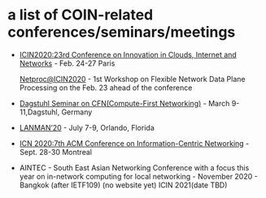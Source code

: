 # a list of COIN-related conferences/seminars/meetings

- [ICIN2020:23rd Conference on Innovation in Clouds, Internet and Networks](https://www.icin-conference.org/) - Feb. 24-27 Paris

  [Netproc@ICIN2020](https://www.icin-conference.org/netproc-2020/) - 1st Workshop on Flexible Network Data Plane Processing on the Feb. 23 ahead of the conference

- [Dagstuhl Seminar on CFN(Compute-First Networking)](https://www.dagstuhl.de/en/program/calendar/semhp/?semnr=20112) -  March 9-11,Dagstuhl, Germany

- [LANMAN’20](https://lanman2020.ieee-lanman.org/) -  July 7-9, Orlando, Florida

- [ICN 2020:7th ACM Conference on Information-Centric Networking](http://conferences.sigcomm.org/acm-icn/2020/) - Sept. 28-30 Montreal

- AINTEC - South East Asian Networking Conference with a focus this year on in-network computing for local networking - November 2020 - Bangkok (after IETF109) (no website yet)
ICIN 2021(date TBD)

